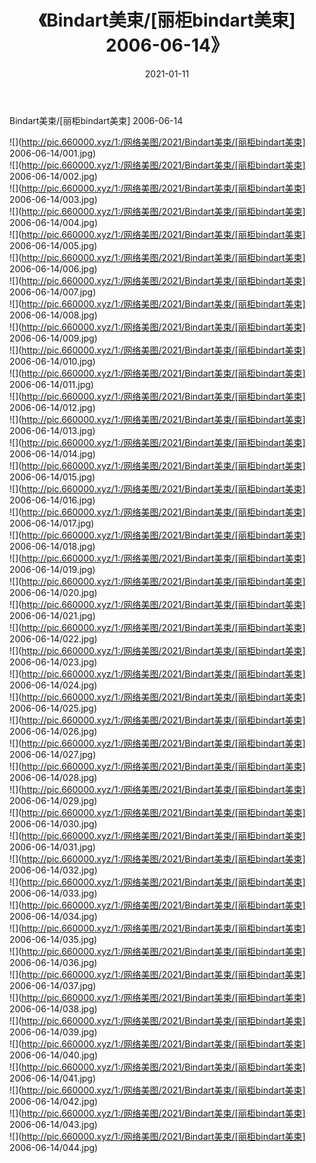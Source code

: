 ﻿---
layout: post
title:  《Bindart美束/[丽柜bindart美束] 2006-06-14》
date:   2021-01-11
img: http://pic.660000.xyz/1:/网络美图/2021/Bindart美束/[丽柜bindart美束] 2006-06-14/000.jpg
categories: [美女, 清纯, 唯美]
---

Bindart美束/[丽柜bindart美束] 2006-06-14

 ![](http://pic.660000.xyz/1:/网络美图/2021/Bindart美束/[丽柜bindart美束] 2006-06-14/001.jpg) <br>![](http://pic.660000.xyz/1:/网络美图/2021/Bindart美束/[丽柜bindart美束] 2006-06-14/002.jpg) <br>![](http://pic.660000.xyz/1:/网络美图/2021/Bindart美束/[丽柜bindart美束] 2006-06-14/003.jpg) <br>![](http://pic.660000.xyz/1:/网络美图/2021/Bindart美束/[丽柜bindart美束] 2006-06-14/004.jpg) <br>![](http://pic.660000.xyz/1:/网络美图/2021/Bindart美束/[丽柜bindart美束] 2006-06-14/005.jpg) <br>![](http://pic.660000.xyz/1:/网络美图/2021/Bindart美束/[丽柜bindart美束] 2006-06-14/006.jpg) <br>![](http://pic.660000.xyz/1:/网络美图/2021/Bindart美束/[丽柜bindart美束] 2006-06-14/007.jpg) <br>![](http://pic.660000.xyz/1:/网络美图/2021/Bindart美束/[丽柜bindart美束] 2006-06-14/008.jpg) <br>![](http://pic.660000.xyz/1:/网络美图/2021/Bindart美束/[丽柜bindart美束] 2006-06-14/009.jpg) <br>![](http://pic.660000.xyz/1:/网络美图/2021/Bindart美束/[丽柜bindart美束] 2006-06-14/010.jpg) <br>![](http://pic.660000.xyz/1:/网络美图/2021/Bindart美束/[丽柜bindart美束] 2006-06-14/011.jpg) <br>![](http://pic.660000.xyz/1:/网络美图/2021/Bindart美束/[丽柜bindart美束] 2006-06-14/012.jpg) <br>![](http://pic.660000.xyz/1:/网络美图/2021/Bindart美束/[丽柜bindart美束] 2006-06-14/013.jpg) <br>![](http://pic.660000.xyz/1:/网络美图/2021/Bindart美束/[丽柜bindart美束] 2006-06-14/014.jpg) <br>![](http://pic.660000.xyz/1:/网络美图/2021/Bindart美束/[丽柜bindart美束] 2006-06-14/015.jpg) <br>![](http://pic.660000.xyz/1:/网络美图/2021/Bindart美束/[丽柜bindart美束] 2006-06-14/016.jpg) <br>![](http://pic.660000.xyz/1:/网络美图/2021/Bindart美束/[丽柜bindart美束] 2006-06-14/017.jpg) <br>![](http://pic.660000.xyz/1:/网络美图/2021/Bindart美束/[丽柜bindart美束] 2006-06-14/018.jpg) <br>![](http://pic.660000.xyz/1:/网络美图/2021/Bindart美束/[丽柜bindart美束] 2006-06-14/019.jpg) <br>![](http://pic.660000.xyz/1:/网络美图/2021/Bindart美束/[丽柜bindart美束] 2006-06-14/020.jpg) <br>![](http://pic.660000.xyz/1:/网络美图/2021/Bindart美束/[丽柜bindart美束] 2006-06-14/021.jpg) <br>![](http://pic.660000.xyz/1:/网络美图/2021/Bindart美束/[丽柜bindart美束] 2006-06-14/022.jpg) <br>![](http://pic.660000.xyz/1:/网络美图/2021/Bindart美束/[丽柜bindart美束] 2006-06-14/023.jpg) <br>![](http://pic.660000.xyz/1:/网络美图/2021/Bindart美束/[丽柜bindart美束] 2006-06-14/024.jpg) <br>![](http://pic.660000.xyz/1:/网络美图/2021/Bindart美束/[丽柜bindart美束] 2006-06-14/025.jpg) <br>![](http://pic.660000.xyz/1:/网络美图/2021/Bindart美束/[丽柜bindart美束] 2006-06-14/026.jpg) <br>![](http://pic.660000.xyz/1:/网络美图/2021/Bindart美束/[丽柜bindart美束] 2006-06-14/027.jpg) <br>![](http://pic.660000.xyz/1:/网络美图/2021/Bindart美束/[丽柜bindart美束] 2006-06-14/028.jpg) <br>![](http://pic.660000.xyz/1:/网络美图/2021/Bindart美束/[丽柜bindart美束] 2006-06-14/029.jpg) <br>![](http://pic.660000.xyz/1:/网络美图/2021/Bindart美束/[丽柜bindart美束] 2006-06-14/030.jpg) <br>![](http://pic.660000.xyz/1:/网络美图/2021/Bindart美束/[丽柜bindart美束] 2006-06-14/031.jpg) <br>![](http://pic.660000.xyz/1:/网络美图/2021/Bindart美束/[丽柜bindart美束] 2006-06-14/032.jpg) <br>![](http://pic.660000.xyz/1:/网络美图/2021/Bindart美束/[丽柜bindart美束] 2006-06-14/033.jpg) <br>![](http://pic.660000.xyz/1:/网络美图/2021/Bindart美束/[丽柜bindart美束] 2006-06-14/034.jpg) <br>![](http://pic.660000.xyz/1:/网络美图/2021/Bindart美束/[丽柜bindart美束] 2006-06-14/035.jpg) <br>![](http://pic.660000.xyz/1:/网络美图/2021/Bindart美束/[丽柜bindart美束] 2006-06-14/036.jpg) <br>![](http://pic.660000.xyz/1:/网络美图/2021/Bindart美束/[丽柜bindart美束] 2006-06-14/037.jpg) <br>![](http://pic.660000.xyz/1:/网络美图/2021/Bindart美束/[丽柜bindart美束] 2006-06-14/038.jpg) <br>![](http://pic.660000.xyz/1:/网络美图/2021/Bindart美束/[丽柜bindart美束] 2006-06-14/039.jpg) <br>![](http://pic.660000.xyz/1:/网络美图/2021/Bindart美束/[丽柜bindart美束] 2006-06-14/040.jpg) <br>![](http://pic.660000.xyz/1:/网络美图/2021/Bindart美束/[丽柜bindart美束] 2006-06-14/041.jpg) <br>![](http://pic.660000.xyz/1:/网络美图/2021/Bindart美束/[丽柜bindart美束] 2006-06-14/042.jpg) <br>![](http://pic.660000.xyz/1:/网络美图/2021/Bindart美束/[丽柜bindart美束] 2006-06-14/043.jpg) <br>![](http://pic.660000.xyz/1:/网络美图/2021/Bindart美束/[丽柜bindart美束] 2006-06-14/044.jpg) <br>